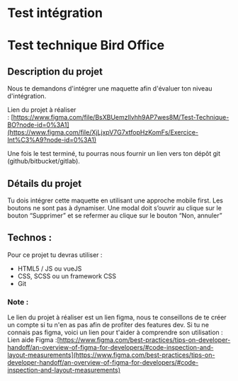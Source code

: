# Test intégration

# **Test technique Bird Office**

## **Description du projet**

Nous te demandons d'intégrer une maquette afin d'évaluer ton niveau d'intégration.

Lien du projet à réaliser : [https://www.figma.com/file/BsXBUemzllvhh9AP7wes8M/Test-Technique-BO?node-id=0%3A1](https://www.figma.com/file/XjLjxpV7G7xtfopHzKomFs/Exercice-Int%C3%A9?node-id=0%3A1)

Une fois le test terminé, tu pourras nous fournir un lien vers ton dépôt git (github/bitbucket/gitlab).

## Détails du projet

Tu dois intégrer cette maquette en utilisant une approche mobile first.
Les boutons ne sont pas à dynamiser.
Une modal doit s’ouvrir au clique sur le bouton “Supprimer” et se refermer au clique sur le bouton “Non, annuler”

## Technos :

Pour ce projet tu devras utiliser : 
- HTML5 / JS ou vueJS
- CSS, SCSS ou un framework CSS
- Git

### **Note :**

Le lien du projet à réaliser est un lien figma, nous te conseillons de te créer un compte si tu n'en as pas afin de profiter des features dev. Si tu ne connais pas figma, voici un lien pour t'aider à comprendre son utilisation :
Lien aide Figma :[https://www.figma.com/best-practices/tips-on-developer-handoff/an-overview-of-figma-for-developers/#code-inspection-and-layout-measurements](https://www.figma.com/best-practices/tips-on-developer-handoff/an-overview-of-figma-for-developers/#code-inspection-and-layout-measurements)
